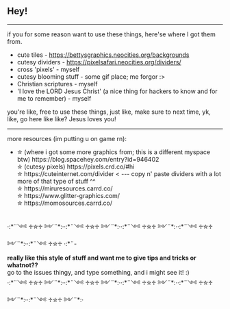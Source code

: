 ## Hey!

---

if you for some reason want to use these things, here'se where I got them from.
- cute tiles - https://bettysgraphics.neocities.org/backgrounds
- cutesy dividers - https://pixelsafari.neocities.org/dividers/
- cross 'pixels' - myself
- cutesy blooming stuff - some gif place; me forgor :> 
- Christian scriptures - myself 
- 'I love the LORD Jesus Christ' (a nice thing for hackers to know and for me to remember) - myself

you're like, free to use these things, just like, make sure to next time, yk, like, go here like like?
Jesus loves you!

---


more resources (im putting u on game rn): 

<ul>
<li>✮ (where i got some more graphics from; this is a different myspace btw) https://blog.spacehey.com/entry?id=946402</li>
<li style="list-style-type:none;">✮ (cutesy pixels) https://pixels.crd.co/#hi</li>
<li style="list-style-type:none;">✮ https://cuteinternet.com/divider < --- copy n' paste dividers with a lot more of that type of stuff ^^</li>
<li style="list-style-type:none;">✮ https://miruresources.carrd.co/ </li>
<li style="list-style-type:none;">✮ https://www.glitter-graphics.com/</li>
<li style="list-style-type:none;">✮ https://momosources.carrd.co/</li>
</ul><br>
·:*¨༺ ♱✮♱ ༻¨*:··:*¨༺ ♱✮♱ ༻¨*:··:*¨༺ ♱✮♱ ༻¨*:··:*¨༺ ♱✮♱ ༻¨*:··:*¨༺ ♱✮♱ ·:*¨-<br>
<b>really like this style of stuff and want me to give tips and tricks or whatnot??</b> <br>
go to the issues thingy, and type something, and i might see it! :)<br>
·:*¨༺ ♱✮♱ ༻¨*:··:*¨༺ ♱✮♱ ༻¨*:··:*¨༺ ♱✮♱ ༻¨*:··:*¨༺ ♱✮♱ ༻¨*:··:*¨༺ ♱✮♱ ༻¨*:·
